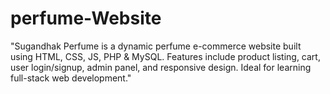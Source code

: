 # perfume-Website
"Sugandhak Perfume is a dynamic perfume e-commerce website built using HTML, CSS, JS, PHP &amp; MySQL. Features include product listing, cart, user login/signup, admin panel, and responsive design. Ideal for learning full-stack web development."
